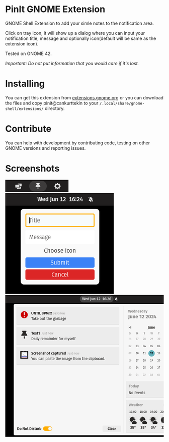 # PinIt GNOME Extension
 GNOME Shell Extension to add your simle notes to the notification area.
 
Click on tray icon, it will show up a dialog where you can input your notification title, message and optionally icon(default will be same as the extension icon).

Tested on GNOME 42.

_Important: Do not put information that you would care if it's lost._

# Installing
You can get this extension from [extensions.gnome.org](https://extensions.gnome.org/extension/) or you can download the files and copy pinit@cankurttekin to your `/.local/share/gnome-shell/extensions/` directory.

# Contribute
You can help with development by contributing code, testing on other GNOME versions and reporting issues.

# Screenshots
![Screenshot_1](/screenshots/tray.png)
<br>
![Screenshot_2](/screenshots/dialog.png)
<br>
![Screenshot_3](/screenshots/notifications.png)


